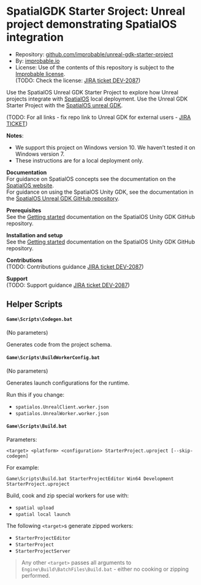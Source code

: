 # SpatialGDK Starter Sroject: Unreal project demonstrating SpatialOS integration

* Repository: [github.com/improbable/unreal-gdk-starter-project](https://github.com/improbable/unreal-gdk-starter-project)
* By: [improbable.io](https://improbable.io/)
* License: Use of the contents of this repository is subject to the [Improbable license](LICENSE.md). <br/>
(TODO: Check the license: [JIRA ticket DEV-2087](https://improbableio.atlassian.net/browse/DEV-2087))

Use the SpatialOS Unreal GDK Starter Project to explore how Unreal projects integrate with [SpatialOS](https://improbable.io/games) local deployment. Use the Unreal GDK Starter Project with the [SpatialOS unreal GDK](https://github.com/improbable/unreal-gdk/blob/master).

(TODO: For all links - fix repo link to Unreal GDK for external users - [JIRA TICKET](https://improbableio.atlassian.net/browse/UNR-304))

**Notes**:
* We support this project on Windows version 10. We haven’t tested it on Windows version 7.
* These instructions are for a local deployment only.

**Documentation** <br/>
For guidance on SpatialOS concepts see the documentation on the [SpatialOS website](https://docs.improbable.io/reference/13.0/shared/concepts/spatialos). <br/>
For guidance on using the SpatialOS Unity GDK, see the documentation in the  [SpatialOS Unreal GDK GitHub repository](https://github.com/improbable/unreal-gdk/blob/master/docs/start_here_table_of_contents.md).

**Prerequisites** <br/>
See the [Getting started](https://github.com/improbable/unreal-gdk/blob/master/docs/getting_started.md#prerequisites) documentation on the SpatialOS Unity GDK GitHub repository.

**Installation and setup** <br/>
See the [Getting started](https://github.com/improbable/unreal-gdk/blob/master/docs/getting_started.md#table-of-contents) documentation on the SpatialOS Unity GDK GitHub repository.

**Contributions** <br/>
(TODO: Contributions guidance [JIRA ticket DEV-2087](https://improbableio.atlassian.net/browse/DEV-2087))

**Support** <br/>
(TODO: Support guidance [JIRA ticket DEV-2087](https://improbableio.atlassian.net/browse/DEV-2087))

## Helper Scripts
#### `Game\Scripts\Codegen.bat`
(No parameters)

Generates code from the project schema.

#### `Game\Scripts\BuildWorkerConfig.bat`
(No parameters)

Generates launch configurations for the runtime.

Run this if you change:
* `spatialos.UnrealClient.worker.json`
* `spatialos.UnrealWorker.worker.json`

#### `Game\Scripts\Build.bat`
Parameters:

`<target> <platform> <configuration> StarterProject.uproject [--skip-codegen]`

For example:

`Game\Scripts\Build.bat StarterProjectEditor Win64 Development StarterProject.uproject`

Build, cook and zip special workers for use with:
* `spatial upload`
* `spatial local launch`

The following `<target>`s  generate zipped workers:
* `StarterProjectEditor`
* `StarterProject`
* `StarterProjectServer`

> Any other `<target>` passes all arguments  to `Engine\Build\BatchFiles\Build.bat` - either no cooking or zipping performed.


